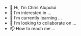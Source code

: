 - 👋 Hi, I’m Chris Alupului
- 👀 I’m interested in ...
- 🌱 I’m currently learning ...
- 💞️ I’m looking to collaborate on ...
- 📫 How to reach me ...

